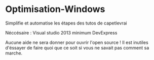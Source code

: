 # Optimisation-Windows
Simplifie et automatise les étapes des tutos de capetlevrai

Néccésaire :
Visual studio 2013 minimum
DevExpress

Aucune aide ne sera donner pour ouvrir l'open source !
Il est inutiles d'éssayer de faire quoi que ce soit si vous ne savait pas comment sa marche.
